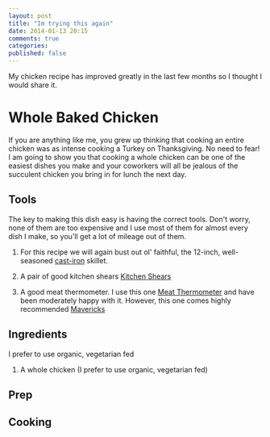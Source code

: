 ```yaml
---
layout: post
title: "Im trying this again"
date: 2014-01-13 20:15
comments: true
categories:
published: false
---
```

My chicken recipe has improved greatly in the last few months so I thought I would  share it.

# Whole Baked Chicken

If you are anything like me, you grew up thinking that cooking an entire chicken was as intense cooking a Turkey on Thanksgiving. No need to fear! I am going to show you that cooking a whole chicken can be one of the easiest dishes you make and your coworkers will all be jealous of the succulent chicken you bring in for lunch the next day.

## Tools

The key to making this dish easy is having the correct tools. Don't worry, none of them are too expensive and I use most of them for almost every dish I make, so you'll get a lot of mileage out of them.

1. For this recipe we will again bust out ol' faithful, the 12-inch, well-seasoned [cast-iron](http://www.amazon.com/gp/product/B00G2XGC88/ref=as_li_ss_tl?ie=UTF8&camp=1789&creative=390957&creativeASIN=B00G2XGC88&linkCode=as2&tag=debautblo-20) skillet.

2. A pair of good kitchen shears [Kitchen Shears](http://www.amazon.com/gp/product/B0007IR2ME/ref=as_li_ss_tl?ie=UTF8&camp=1789&creative=390957&creativeASIN=B0007IR2ME&linkCode=as2&tag=debautblo-20)

3. A good meat thermometer. I use this one [Meat Thermometer](http://www.williams-sonoma.com/products/all-clad-instant-read-digital-thermometer/?pkey=e%7Call-clad%2Binstant%2Bread%2Bdigital%2Bthermometer%7C7%7Cbest%7C0%7Cviewall%7C24%7C%7C1&cm_src=PRODUCTSEARCH||NoFacet-_-NoFacet-_-search%20term%20-%20fry%20pan%20test-_-) and have been moderately happy with it. However, this one comes highly recommended [Mavericks](http://www.amazon.com/gp/product/B005SWNZWA/ref=as_li_ss_tl?ie=UTF8&camp=1789&creative=390957&creativeASIN=B005SWNZWA&linkCode=as2&tag=debautblo-20)

## Ingredients
I prefer to use organic, vegetarian fed
1. A whole chicken (I prefer to use organic, vegetarian fed)

## Prep

## Cooking